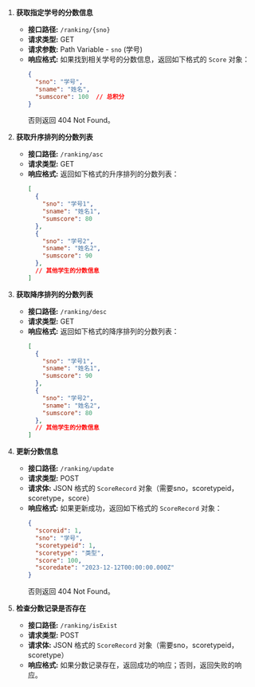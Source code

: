 1. **获取指定学号的分数信息**
   - **接口路径:** `/ranking/{sno}`
   - **请求类型:** GET
   - **请求参数:** Path Variable - `sno` (学号)
   - **响应格式:** 如果找到相关学号的分数信息，返回如下格式的 `Score` 对象：
     ```json
     {
       "sno": "学号",
       "sname": "姓名",
       "sumscore": 100  // 总积分
     }
     ```
     否则返回 404 Not Found。

2. **获取升序排列的分数列表**
   - **接口路径:** `/ranking/asc`
   - **请求类型:** GET
   - **响应格式:** 返回如下格式的升序排列的分数列表：
     ```json
     [
       {
         "sno": "学号1",
         "sname": "姓名1",
         "sumscore": 80
       },
       {
         "sno": "学号2",
         "sname": "姓名2",
         "sumscore": 90
       },
       // 其他学生的分数信息
     ]
     ```

3. **获取降序排列的分数列表**
   - **接口路径:** `/ranking/desc`
   - **请求类型:** GET
   - **响应格式:** 返回如下格式的降序排列的分数列表：
     ```json
     [
       {
         "sno": "学号1",
         "sname": "姓名1",
         "sumscore": 90
       },
       {
         "sno": "学号2",
         "sname": "姓名2",
         "sumscore": 80
       },
       // 其他学生的分数信息
     ]
     ```

4. **更新分数信息**
   - **接口路径:** `/ranking/update`
   - **请求类型:** POST
   - **请求体:** JSON 格式的 `ScoreRecord` 对象（需要sno，scoretypeid，scoretype，score）
   - **响应格式:** 如果更新成功，返回如下格式的 `ScoreRecord` 对象：
     ```json
     {
       "scoreid": 1,
       "sno": "学号",
       "scoretypeid": 1,
       "scoretype": "类型",
       "score": 100,
       "scoredate": "2023-12-12T00:00:00.000Z"
     }
     ```
     否则返回 404 Not Found。

5. **检查分数记录是否存在**
   - **接口路径:** `/ranking/isExist`
   - **请求类型:** POST
   - **请求体:** JSON 格式的 `ScoreRecord` 对象（需要sno，scoretypeid，scoretype）
   - **响应格式:** 如果分数记录存在，返回成功的响应；否则，返回失败的响应。